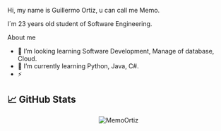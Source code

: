 Hi, my name is Guillermo Ortiz, u can call me Memo.

I´m 23 years old student of Software Engineering.

About me

- 👀 I’m looking learning Software Development, Manage of database, Cloud.
- 🌱 I’m currently learning Python, Java, C#.
- ⚡ 

<!---
MemoOrtiz/MemoOrtiz is a ✨ special ✨ repository because its `README.md` (this file) appears on your GitHub profile.
You can click the Preview link to take a look at your changes.
--->

## 📈 GitHub Stats

<div align="center"">
   
 <p><img align="center" src="https://github-readme-stats.vercel.app/api/top-langs?username=MemoOrtiz&show_icons=true&locale=en&layout=compact" alt="MemoOrtiz" /></p>
 
